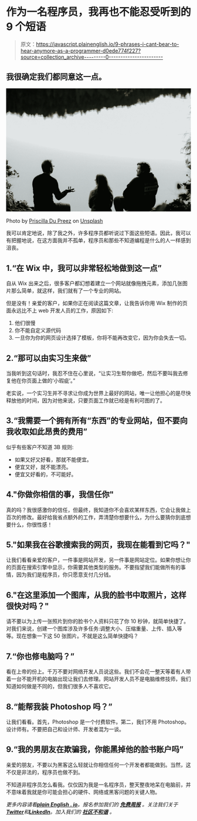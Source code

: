 # 作为一名程序员，我再也不能忍受听到的 9 个短语

> 原文：<https://javascript.plainenglish.io/9-phrases-i-cant-bear-to-hear-anymore-as-a-programmer-d0ede774f227?source=collection_archive---------0----------------------->

## 我很确定我们都同意这一点。

![](img/4e283d7fd951bfce33583322d9fbfac0.png)

Photo by [Priscilla Du Preez](https://unsplash.com/@priscilladupreez?utm_source=medium&utm_medium=referral) on [Unsplash](https://unsplash.com?utm_source=medium&utm_medium=referral)

我可以肯定地说，除了我之外，许多程序员都听说过下面这些短语。因此，我可以有把握地说，在这方面我并不孤单，程序员和那些不知道编程是什么的人一样感到沮丧。

## 1.“在 Wix 中，我可以非常轻松地做到这一点”

自从 Wix 出来之后，很多客户都幻想着建立一个网站就像拖拽元素，添加几张图片那么简单，就这样，我们就有了一个专业的网站。

但是没有！亲爱的客户，如果你正在阅读这篇文章，让我告诉你用 Wix 制作的页面永远比不上 web 开发人员的工作，原因如下:

1.  他们很慢
2.  你不能自定义源代码
3.  一旦你为你的网页设计选择了模板，你将不能再改变它，因为你会失去一切。

## 2.“那可以由实习生来做”

当我听到这句话时，我忍不住在心里说，“让实习生帮你做吧，然后不要叫我去修复他在你页面上做的‘小瑕疵’。”

老实说，一个实习生并不寻求让你成为世界上最好的网站，唯一让他担心的是尽快释放他的时间，因为对他来说，只要页面工作就已经是有利可图的了。

## 3.“我需要一个拥有所有“东西”的专业网站，但不要向我收取如此昂贵的费用”

似乎有些客户不知道 3B 规则:

*   如果又好又好看，那就不能便宜。
*   便宜又好，就不能漂亮。
*   便宜又好看的，不可能好。

## 4."你做你相信的事，我信任你"

真的吗？我很感激你的信任，但最终，我知道你不会喜欢某样东西，它会让我做上百次的修改。最好给我省点额外的工作，弄清楚你想要什么，为什么要猜你到底想要什么，你很性感！

## 5."如果我在谷歌搜索我的网页，我现在能看到它吗？"

让我们看看亲爱的客户，一件事是网站开发，另一件事是网站定位。如果你想让你的页面在搜索引擎中显示，你需要其他类型的服务。不要指望我们能做所有的事情，因为我们是程序员，你只愿意支付几分钱。

## 6."在这里添加一个图库，从我的脸书中取照片，这样很快对吗？"

请不要以为上传一张照片到你的脸书个人资料只花了你 10 秒钟，就简单快捷了。对我们来说，创建一个图库涉及许多任务:调整大小、压缩重量、上传、插入等等。现在想象一下这 50 张图片。不就是这么简单快捷吗？

## 7.“你也修电脑吗？”

看在上帝的份上。千万不要对网络开发人员说这些。我们不会花一整天等着有人带着一台不能开机的电脑出现让我们去修理。网站开发人员不是电脑维修技师，我们知道如何做是不同的，但我们很多人不喜欢它。

## 8.“能帮我装 Photoshop 吗？”

让我们看看。首先，Photoshop 是一个付费软件。第二，我们不用 Photoshop。设计师有。不要把自己和设计师、开发者混为一谈。

## 9.“我的男朋友在欺骗我，你能黑掉他的脸书账户吗”

亲爱的朋友，不要以为黑客这么轻就让你相信任何一个开发者都能做到。当然，这不仅是非法的，程序员也做不到。

不知道非程序员怎么看我。仅仅因为我是一名程序员，整天整夜地呆在电脑前，并不意味着我就是你可能会担心的硬件、网络或黑客问题的关键人物。

*更多内容请看*[***plain English . io***](https://plainenglish.io/)*。报名参加我们的* [***免费周报***](http://newsletter.plainenglish.io/) *。关注我们关于*[***Twitter***](https://twitter.com/inPlainEngHQ)*和*[***LinkedIn***](https://www.linkedin.com/company/inplainenglish/)*。加入我们的* [***社区不和谐***](https://discord.gg/GtDtUAvyhW) *。*